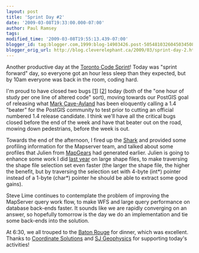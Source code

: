 ```yaml
---
layout: post
title: 'Sprint Day #2'
date: '2009-03-08T19:33:00.000-07:00'
author: Paul Ramsey
tags: 
modified_time: '2009-03-08T19:55:13.439-07:00'
blogger_id: tag:blogger.com,1999:blog-14903426.post-5054810326045034508
blogger_orig_url: http://blog.cleverelephant.ca/2009/03/sprint-day-2.html
---
```


Another productive day at the [Toronto Code Sprint](http://wiki.osgeo.org/wiki/Toronto_Code_Sprint_2009)! Today was "sprint forward" day, so everyone got an hour less sleep than they expected, but by 10am everyone was back in the room, coding hard. 

I'm proud to have closed two bugs [[1](http://code.google.com/p/postgis/issues/detail?id=112)] [[2](http://code.google.com/p/postgis/issues/detail?id=116)] today (both of the "one hour of study per one line of altered code" sort), moving towards our PostGIS goal of releasing what [Mark Cave-Ayland](http://www.ilande.co.uk/) has been eloquently calling a 1.4 "beater" for the PostGIS community to test prior to cutting an official numbered 1.4 release candidate.  I think we'll have all the critical bugs closed before the end of the week and have that beater out on the road, mowing down pedestrians, before the week is out.

Towards the end of the afternoon, I fired up the [Shark](http://docs.opengeo.org/geospiel/2009/03/04/riding-the-shark/) and provided some profiling information for the Mapserver team, and talked about some profiles that Julien from [MapGears](http://www.mapgears.com/) had generated earlier. Julien is going to enhance some work I did [last year](http://blog.cleverelephant.ca/2008/04/see_30.html) on large shape files, to make traversing the shape file selection set even faster (the larger the shape file, the higher the benefit, but by traversing the selection set with 4-byte (int*) pointer instead of a 1-byte (char*) pointer he should be able to extract some good gains).

Steve Lime continues to contemplate the problem of improving the MapServer query work flow, to make WFS and large query performance on database back-ends faster. It sounds like we are rapidly converging on an answer, so hopefully tomorrow is the day we do an implementation and tie some back-ends into the solution.

At 6:30, we all trouped to the [Baton Rouge](http://www.batonrougerestaurants.com/page.asp?intNodeID=33079) for dinner, which was excellent.  Thanks to [Coordinate Solutions](http://www.coordinatesolutions.com/) and [SJ Geophysics](http://www.sjgeophysics.com/) for supporting today's activities!

